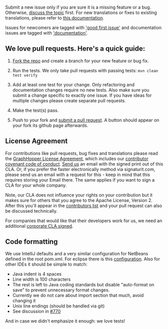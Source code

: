 Submit a new issue only if you are sure it is a missing feature or a bug. Otherwise, [discuss the topic](http://graphhopper.com/#developers) first. 
For new translations or fixes to existing translations,
please refer to [this documentation](https://github.com/graphhopper/graphhopper/blob/master/docs/core/translations.md).

Issues for newcomers are tagged with 
['good first issue'](https://github.com/graphhopper/graphhopper/labels/good%20first%20issue) 
and documentation issues are tagged with 
['documentation'](https://github.com/graphhopper/graphhopper/labels/documentation).

## We love pull requests. Here's a quick guide:

1. [Fork the repo](https://help.github.com/articles/fork-a-repo) and create a branch for your new feature or bug fix.

2. Run the tests. We only take pull requests with passing tests: `mvn clean test verify`

3. Add at least one test for your change. Only refactoring and documentation changes
require no new tests. Also make sure you submit a change specific to exactly one issue. If you have ideas for multiple 
changes please create separate pull requests.

4. Make the test(s) pass.

5. Push to your fork and [submit a pull request](https://help.github.com/articles/using-pull-requests). A button should
appear on your fork its github page afterwards.

## License Agreement

For contributions like pull requests, bug fixes and translations please read 
the <a href="https://graphhopper.com/agreements/individual-cla.html">GraphHopper License Agreement</a>, which includes our
<a href="https://graphhopper.com/agreements/cccoc.html">contributor covenant code of conduct</a>.
<a href="https://graphhopper.com/#contact">Send us</a> an email with the signed print out of this CLA. Or, if you prefer
the faster electronically method via signaturit.com, please send us an email with a request for this - 
keep in mind that this requires storing your Email there. The same applies if you want to sign a CLA for your whole company.

Note, our CLA does not influence your rights on your contribution but it makes sure for others that you agree to the Apache License, Version 2.
After this you'll appear in the <a href="CONTRIBUTORS.md">contributors list</a> and your pull request can also be discussed technically.

For companies that would like that their developers work for us, we need an additional [corporate CLA signed](https://graphhopper.com/agreements/corporate-cla.html).

## Code formatting

We use IntelliJ defaults and a very similar configuration for NetBeans defined in the root pom.xml. For eclipse there is this [configuration](https://github.com/graphhopper/graphhopper/files/481920/GraphHopper.Formatter.zip). Also for other IDEs 
it should be simple to match:

 * Java indent is 4 spaces
 * Line width is 100 characters
 * The rest is left to Java coding standards but disable "auto-format on save" to prevent unnecessary format changes. 
 * Currently we do not care about import section that much, avoid changing it
 * Unix line endings (should be handled via git)
 * See discussion in [#770](https://github.com/graphhopper/graphhopper/issues/770)

And in case we didn't emphasize it enough: we love tests!
